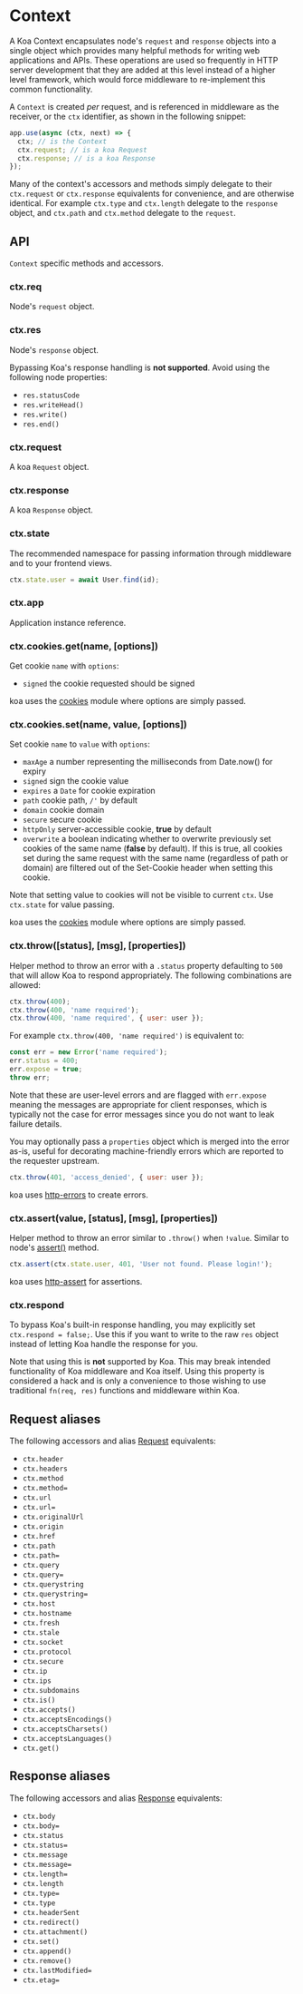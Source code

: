 # Context

  A Koa Context encapsulates node's `request` and `response` objects
  into a single object which provides many helpful methods for writing
  web applications and APIs.
  These operations are used so frequently in HTTP server development
  that they are added at this level instead of a higher level framework,
  which would force middleware to re-implement this common functionality.

  A `Context` is created _per_ request, and is referenced in middleware
  as the receiver, or the `ctx` identifier, as shown in the following
  snippet:

```js
app.use(async (ctx, next) => {
  ctx; // is the Context
  ctx.request; // is a koa Request
  ctx.response; // is a koa Response
});
```

  Many of the context's accessors and methods simply delegate to their `ctx.request` or `ctx.response`
  equivalents for convenience, and are otherwise identical. For example `ctx.type` and `ctx.length`
  delegate to the `response` object, and `ctx.path` and `ctx.method` delegate to the `request`.

## API

  `Context` specific methods and accessors.

### ctx.req

  Node's `request` object.

### ctx.res

  Node's `response` object.

  Bypassing Koa's response handling is __not supported__. Avoid using the following node properties:

- `res.statusCode`
- `res.writeHead()`
- `res.write()`
- `res.end()`

### ctx.request

  A koa `Request` object.

### ctx.response

  A koa `Response` object.

### ctx.state

  The recommended namespace for passing information through middleware and to your frontend views.

```js
ctx.state.user = await User.find(id);
```

### ctx.app

  Application instance reference.

### ctx.cookies.get(name, [options])

  Get cookie `name` with `options`:

 - `signed` the cookie requested should be signed

koa uses the [cookies](https://github.com/jed/cookies) module where options are simply passed.

### ctx.cookies.set(name, value, [options])

  Set cookie `name` to `value` with `options`:

 - `maxAge` a number representing the milliseconds from Date.now() for expiry
 - `signed` sign the cookie value
 - `expires` a `Date` for cookie expiration
 - `path` cookie path, `/'` by default
 - `domain` cookie domain
 - `secure` secure cookie
 - `httpOnly` server-accessible cookie, __true__ by default
 - `overwrite` a boolean indicating whether to overwrite previously set cookies of the same name (__false__ by default). If this is true, all cookies set during the same request with the same name (regardless of path or domain) are filtered out of the Set-Cookie header when setting this cookie.

  Note that setting value to cookies will not be visible to current `ctx`. 
  Use `ctx.state` for value passing. 

koa uses the [cookies](https://github.com/jed/cookies) module where options are simply passed.

### ctx.throw([status], [msg], [properties])

  Helper method to throw an error with a `.status` property
  defaulting to `500` that will allow Koa to respond appropriately.
  The following combinations are allowed:

```js
ctx.throw(400);
ctx.throw(400, 'name required');
ctx.throw(400, 'name required', { user: user });
```

  For example `ctx.throw(400, 'name required')` is equivalent to:

```js
const err = new Error('name required');
err.status = 400;
err.expose = true;
throw err;
```

  Note that these are user-level errors and are flagged with
  `err.expose` meaning the messages are appropriate for
  client responses, which is typically not the case for
  error messages since you do not want to leak failure
  details.

  You may optionally pass a `properties` object which is merged into the error as-is, useful for decorating machine-friendly errors which are reported to the requester upstream.

```js
ctx.throw(401, 'access_denied', { user: user });
```

koa uses [http-errors](https://github.com/jshttp/http-errors) to create errors.

### ctx.assert(value, [status], [msg], [properties])

  Helper method to throw an error similar to `.throw()`
  when `!value`. Similar to node's [assert()](http://nodejs.org/api/assert.html)
  method.

```js
ctx.assert(ctx.state.user, 401, 'User not found. Please login!');
```

koa uses [http-assert](https://github.com/jshttp/http-assert) for assertions.

### ctx.respond

  To bypass Koa's built-in response handling, you may explicitly set `ctx.respond = false;`. Use this if you want to write to the raw `res` object instead of letting Koa handle the response for you.

  Note that using this is __not__ supported by Koa. This may break intended functionality of Koa middleware and Koa itself. Using this property is considered a hack and is only a convenience to those wishing to use traditional `fn(req, res)` functions and middleware within Koa.

## Request aliases

  The following accessors and alias [Request](request.md) equivalents:

  - `ctx.header`
  - `ctx.headers`
  - `ctx.method`
  - `ctx.method=`
  - `ctx.url`
  - `ctx.url=`
  - `ctx.originalUrl`
  - `ctx.origin`
  - `ctx.href`
  - `ctx.path`
  - `ctx.path=`
  - `ctx.query`
  - `ctx.query=`
  - `ctx.querystring`
  - `ctx.querystring=`
  - `ctx.host`
  - `ctx.hostname`
  - `ctx.fresh`
  - `ctx.stale`
  - `ctx.socket`
  - `ctx.protocol`
  - `ctx.secure`
  - `ctx.ip`
  - `ctx.ips`
  - `ctx.subdomains`
  - `ctx.is()`
  - `ctx.accepts()`
  - `ctx.acceptsEncodings()`
  - `ctx.acceptsCharsets()`
  - `ctx.acceptsLanguages()`
  - `ctx.get()`

## Response aliases

  The following accessors and alias [Response](response.md) equivalents:

  - `ctx.body`
  - `ctx.body=`
  - `ctx.status`
  - `ctx.status=`
  - `ctx.message`
  - `ctx.message=`
  - `ctx.length=`
  - `ctx.length`
  - `ctx.type=`
  - `ctx.type`
  - `ctx.headerSent`
  - `ctx.redirect()`
  - `ctx.attachment()`
  - `ctx.set()`
  - `ctx.append()`
  - `ctx.remove()`
  - `ctx.lastModified=`
  - `ctx.etag=`
